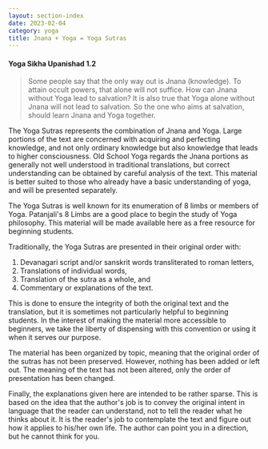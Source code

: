 ```yaml
---
layout: section-index
date: 2023-02-04
category: yoga
title: Jnana + Yoga = Yoga Sutras
---
```

#### Yoga Sikha Upanishad 1.2
>Some people say that the only way out is Jnana (knowledge). To attain occult powers, that alone will not suffice. How can Jnana without Yoga lead to salvation? It is also true that Yoga alone without Jnana will not lead to salvation. So the one who aims at salvation, should learn Jnana and Yoga together. 

The Yoga Sutras represents the combination of Jnana and Yoga. Large portions of the text are concerned with acquiring and perfecting knowledge, and not only ordinary knowledge but also knowledge that leads to higher consciousness. Old School Yoga regards the Jnana portions as generally not well understood in traditional translations, but correct understanding can be obtained by careful analysis of the text. This material is better suited to those who already have a basic understanding of yoga, and will be presented separately. 

The Yoga Sutras is well known for its enumeration of 8 limbs or members of Yoga.  Patanjali's 8 Limbs are a good place to begin the study of Yoga philosophy. This material will be made available here as a free resource for beginning students. 

Traditionally, the Yoga Sutras are presented in their original order with:  
1. Devanagari script and/or sanskrit words transliterated to roman letters,
1. Translations of individual words,
1. Translation of the sutra as a whole, and
1. Commentary or explanations of the text.

This is done to ensure the integrity of both the original text and the translation, but it is sometimes not particularly helpful to beginning students. In the interest of making the material more accessible to beginners, we take the liberty of dispensing with this convention or using it when it serves our purpose. 

The material has been organized by topic, meaning that the original order of the sutras has not been preserved. However, nothing has been added or left out. The meaning of the text has not been altered, only the order of presentation has been changed.

Finally, the explanations given here are intended to be rather sparse. This is based on the idea that the author's job is to convey the original intent in language that the reader can understand, not to tell the reader what he thinks about it. It is the reader's job to contemplate the text and figure out how it applies to his/her own life. The author can point you in a direction, but he cannot think for you.